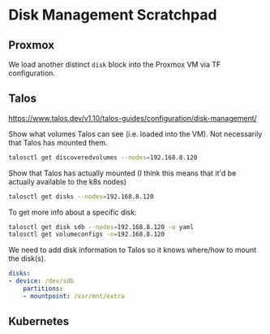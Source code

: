 # Disk Management Scratchpad

## Proxmox

We load another distinct `disk` block into the Proxmox VM via TF configuration.

## Talos

<https://www.talos.dev/v1.10/talos-guides/configuration/disk-management/>

Show what volumes Talos can see (i.e. loaded into the VM). Not necessarily that Talos has mounted them.

```bash
talosctl get discoveredvolumes --nodes=192.168.8.120
```

Show that Talos has actually mounted (I think this means that it'd be actually available to the k8s nodes)

```bash
talosctl get disks --nodes=192.168.8.120
```

To get more info about a specific disk:

```bash
talosctl get disk sdb --nodes=192.168.8.120 -o yaml
talosctl get volumeconfigs -n=192.168.8.120
```

We need to add disk information to Talos so it knows where/how to mount the disk(s).

```yaml
disks:
- device: /dev/sdb
    partitions:
    - mountpoint: /var/mnt/extra
```

## Kubernetes
